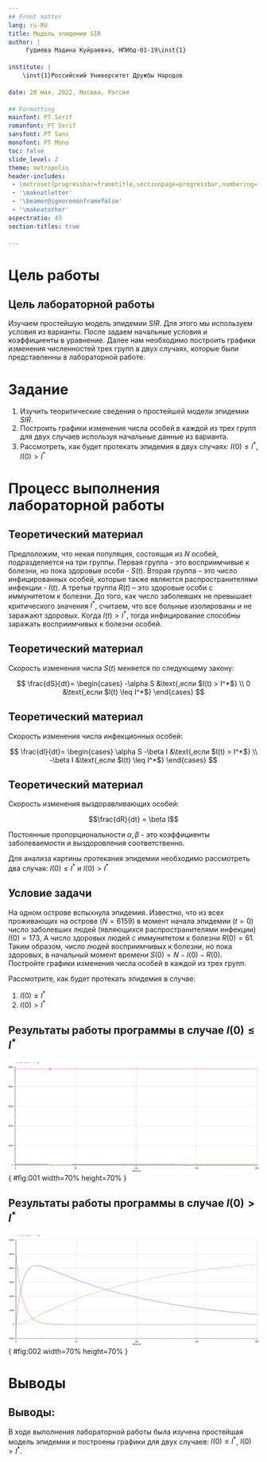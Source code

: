 ```yaml
---
## Front matter
lang: ru-RU
title: Модель эпидемии SIR
author: |
	 Гудиева Мадина Куйраевна, НПИбд-01-19\inst{1}

institute: |
	\inst{1}Российский Университет Дружбы Народов

date: 20 мая, 2022, Москва, Россия

## Formatting
mainfont: PT Serif
romanfont: PT Serif
sansfont: PT Sans
monofont: PT Mono
toc: false
slide_level: 2
theme: metropolis
header-includes: 
 - \metroset{progressbar=frametitle,sectionpage=progressbar,numbering=fraction}
 - '\makeatletter'
 - '\beamer@ignorenonframefalse'
 - '\makeatother'
aspectratio: 43
section-titles: true

---
```


# Цель работы
## Цель лабораторной работы
Изучаем простейшую модель эпидемии $SIR$. Для этого мы используем условия из варианты. После задаем начальные условия и коэффициенты в уравнение.
Далее нам необходимо построить графики изменения численностей трех групп в двух случаях, которые были представленны в лабораторной работе.

# Задание

1.	Изучить теоритические сведения о простейшей модели эпидемии $SIR$.
2.	Построить графики изменения числа особей в каждой из трех групп для двух случаев используя начальные данные из варианта. 
3.	Рассмотреть, как будет протекать эпидемия в двух случаях: $I(0)\leq I^*$, $I(0)>I^*$

# Процесс выполнения лабораторной работы

## Теоретический материал 

Предположим, что некая популяция, состоящая из $N$ особей, подразделяется на три группы. Первая группа - это восприимчивые к болезни, но пока здоровые особи - $S(t)$. Вторая группа – это число инфицированных особей, которые также являются распространителями инфекции - $I(t)$. А третья группа $R(t)$ – это здоровые особи с иммунитетом к болезни. 
До того, как число заболевших не превышает критического значения $I^*$, считаем, что все больные изолированы и не заражают здоровых. Когда $I(t)> I^*$, тогда инфицирование способны заражать восприимчивых к болезни особей. 

## Теоретический материал 

Cкорость изменения числа $S(t)$ меняется по следующему закону:

$$
\frac{dS}{dt}=
 \begin{cases}
	-\alpha S &\text{,если $I(t) > I^*$}
	\\   
	0 &\text{,если $I(t) \leq I^*$}
 \end{cases}
$$

## Теоретический материал

Cкорость изменения числа инфекционных особей:

$$
\frac{dI}{dt}=
 \begin{cases}
	\alpha S -\beta I &\text{,если $I(t) > I^*$}
	\\   
	-\beta I &\text{,если $I(t) \leq I^*$}
 \end{cases}
$$

## Теоретический материал

Cкорость изменения выздоравливающих особей:

$$\frac{dR}{dt} = \beta I$$

Постоянные пропорциональности $\alpha, \beta$ - это коэффициенты заболеваемости и выздоровления соответственно.

Для анализа картины протекания эпидемии необходимо рассмотреть два случая:  $I(0) \leq I^*$ и  $I(0)>I^*$


## Условие задачи

На одном острове вспыхнула эпидемия. Известно, что из всех проживающих на острове $(N=6159)$ в момент начала эпидемии $(t=0)$ число заболевших людей (являющихся распространителями инфекции) $I(0)=173$, А число здоровых людей с иммунитетом к болезни $R(0)=61$. Таким образом, число людей восприимчивых к болезни, но пока здоровых, в начальный момент времени $S(0)=N-I(0)-R(0)$.
Постройте графики изменения числа особей в каждой из трех групп.

Рассмотрите, как будет протекать эпидемия в случае:

1.	$I(0)\leq I^*$
2.	$I(0)>I^*$


## Результаты работы программы в случае $I(0)\leq I^*$
![Графики численности в случае $I(0)\leq I^*$](image/01.png){ #fig:001 width=70% height=70% }

## Результаты работы программы в случае $I(0)>I^*$
![Графики численности в случае $I(0)>I^*$](image/02.png){ #fig:002 width=70% height=70% }


# Выводы
## Выводы:
В ходе выполнения лабораторной работы была изучена простейшая модель эпидемии и построены графики для двух случаев: $I(0)\leq I^*$, $I(0)>I^*$.